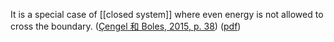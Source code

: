 It is a special case of [[closed system]] where even energy is not allowed to cross the boundary. ([Çengel 和 Boles, 2015, p. 38](zotero://select/library/items/FCMSUVW2)) ([pdf](zotero://open-pdf/library/items/DFP6L6PZ?page=38&annotation=4IE35LN4))